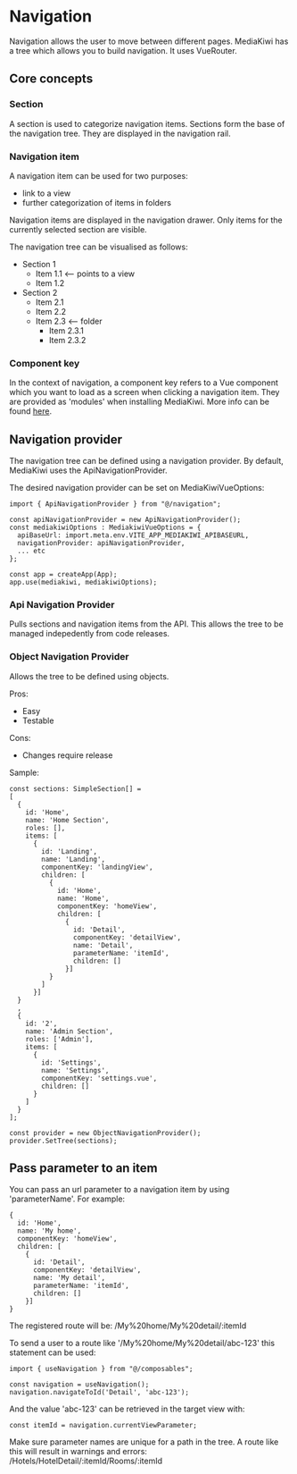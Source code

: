 # Navigation
Navigation allows the user to move between different pages. MediaKiwi has a tree which allows you to build navigation. It uses VueRouter.

## Core concepts

### Section
A section is used to categorize navigation items. Sections form the base of the navigation tree. They are displayed in the navigation rail.

### Navigation item
A navigation item can be used for two purposes: 
- link to a view
- further categorization of items in folders

Navigation items are displayed in the navigation drawer. Only items for the currently selected section are visible.

The navigation tree can be visualised as follows:
- Section 1
    - Item 1.1 <-- points to a view
    - Item 1.2
- Section 2
    - Item 2.1
    - Item 2.2
    - Item 2.3 <-- folder
        - Item 2.3.1
        - Item 2.3.2

### Component key
In the context of navigation, a component key refers to a Vue component which you want to load as a screen when clicking a navigation item. They are provided as 'modules' when installing MediaKiwi. More info can be found [here](Setup/MediakiwiVueOptions.md).

## Navigation provider
The navigation tree can be defined using a navigation provider. By default, MediaKiwi uses the ApiNavigationProvider. 

The desired navigation provider can be set on MediaKiwiVueOptions:
```tsx
import { ApiNavigationProvider } from "@/navigation";

const apiNavigationProvider = new ApiNavigationProvider();
const mediakiwiOptions : MediakiwiVueOptions = {  
  apiBaseUrl: import.meta.env.VITE_APP_MEDIAKIWI_APIBASEURL,
  navigationProvider: apiNavigationProvider,
  ... etc  
};

const app = createApp(App);
app.use(mediakiwi, mediakiwiOptions);
```

### Api Navigation Provider
Pulls sections and navigation items from the API. This allows the tree to be managed indepedently from code releases.
### Object Navigation Provider
Allows the tree to be defined using objects. 

Pros:
- Easy
- Testable

Cons:
- Changes require release

Sample:
```tsx
const sections: SimpleSection[] = 
[
  {
    id: 'Home',
    name: 'Home Section',
    roles: [],
    items: [
      {
        id: 'Landing',
        name: 'Landing',
        componentKey: 'landingView',
        children: [
          {
            id: 'Home',
            name: 'Home',
            componentKey: 'homeView',
            children: [
              {
                id: 'Detail',
                componentKey: 'detailView',
                name: 'Detail',
                parameterName: 'itemId',
                children: []
              }]
          }
        ]
      }]
  }
  ,
  {
    id: '2',
    name: 'Admin Section',
    roles: ['Admin'],
    items: [
      {
        id: 'Settings',
        name: 'Settings',
        componentKey: 'settings.vue',
        children: []
      }
    ]
  }
];

const provider = new ObjectNavigationProvider();
provider.SetTree(sections);
```

## Pass parameter to an item
You can pass an url parameter to a navigation item by using 'parameterName'. For example:
```tsx
{
  id: 'Home',
  name: 'My home',
  componentKey: 'homeView',
  children: [
    {
      id: 'Detail',
      componentKey: 'detailView',
      name: 'My detail',
      parameterName: 'itemId',
      children: []
    }]
}
```
The registered route will be: /My%20home/My%20detail/:itemId

To send a user to a route like '/My%20home/My%20detail/abc-123' this statement can be used:
```tsx
import { useNavigation } from "@/composables";

const navigation = useNavigation();
navigation.navigateToId('Detail', 'abc-123');
```
And the value 'abc-123' can be retrieved in the target view with:
```tsx
const itemId = navigation.currentViewParameter;
```

Make sure parameter names are unique for a path in the tree. A route like this will result in warnings and errors: /Hotels/HotelDetail/:itemId/Rooms/:itemId